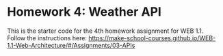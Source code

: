 # Homework 4: Weather API

This is the starter code for the 4th homework assignment for WEB 1.1. Follow the instructions here: https://make-school-courses.github.io/WEB-1.1-Web-Architecture/#/Assignments/03-APIs
